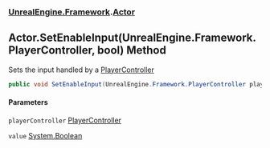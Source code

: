 ### [UnrealEngine.Framework](./UnrealEngine-Framework.md 'UnrealEngine.Framework').[Actor](./Actor.md 'UnrealEngine.Framework.Actor')
## Actor.SetEnableInput(UnrealEngine.Framework.PlayerController, bool) Method
Sets the input handled by a [PlayerController](./PlayerController.md 'UnrealEngine.Framework.PlayerController')  
```csharp
public void SetEnableInput(UnrealEngine.Framework.PlayerController playerController, bool value);
```
#### Parameters
<a name='UnrealEngine-Framework-Actor-SetEnableInput(UnrealEngine-Framework-PlayerController_bool)-playerController'></a>
`playerController` [PlayerController](./PlayerController.md 'UnrealEngine.Framework.PlayerController')  
  
<a name='UnrealEngine-Framework-Actor-SetEnableInput(UnrealEngine-Framework-PlayerController_bool)-value'></a>
`value` [System.Boolean](https://docs.microsoft.com/en-us/dotnet/api/System.Boolean 'System.Boolean')  
  
